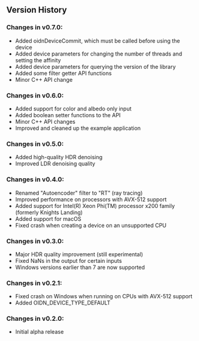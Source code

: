 Version History
---------------

### Changes in v0.7.0:

-   Added oidnDeviceCommit, which must be called before using the device
-   Added device parameters for changing the number of threads and setting the affinity
-   Added device parameters for querying the version of the library
-   Added some filter getter API functions
-   Minor C++ API change

### Changes in v0.6.0:

-   Added support for color and albedo only input
-   Added boolean setter functions to the API
-   Minor C++ API changes
-   Improved and cleaned up the example application

### Changes in v0.5.0:

-   Added high-quality HDR denoising
-   Improved LDR denoising quality

### Changes in v0.4.0:

-   Renamed "Autoencoder" filter to "RT" (ray tracing)
-   Improved performance on processors with AVX-512 support
-   Added support for Intel(R) Xeon Phi(TM) processor x200 family (formerly Knights Landing)
-   Added support for macOS
-   Fixed crash when creating a device on an unsupported CPU

### Changes in v0.3.0:

-   Major HDR quality improvement (still experimental)
-   Fixed NaNs in the output for certain inputs
-   Windows versions earlier than 7 are now supported

### Changes in v0.2.1:

-   Fixed crash on Windows when running on CPUs with AVX-512 support
-   Added OIDN_DEVICE_TYPE_DEFAULT

### Changes in v0.2.0:

-   Initial alpha release
